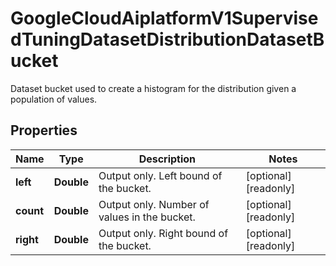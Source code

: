 

# GoogleCloudAiplatformV1SupervisedTuningDatasetDistributionDatasetBucket

Dataset bucket used to create a histogram for the distribution given a population of values.

## Properties

| Name | Type | Description | Notes |
|------------ | ------------- | ------------- | -------------|
|**left** | **Double** | Output only. Left bound of the bucket. |  [optional] [readonly] |
|**count** | **Double** | Output only. Number of values in the bucket. |  [optional] [readonly] |
|**right** | **Double** | Output only. Right bound of the bucket. |  [optional] [readonly] |




